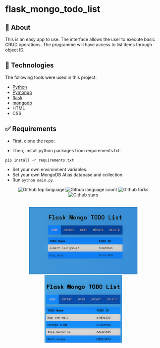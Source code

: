# flask_mongo_todo_list

## :dart: About ##

This is an easy app to use. The interface allows the user to execute basic CRUD operations. The programme will have access to list items through object ID.

## :rocket: Technologies ##

The following tools were used in this project:

- [Python](https://downloads.python.org/)
- [Pymongo](https://pymongo.readthedocs.io/)
- [flask](https://flask.palletsprojects.com/)
- [mongodb](https://www.mongodb.com/)
- HTML
- CSS

## :white_check_mark: Requirements ##

* First, clone the repo:

* Then, install python packages from requirements.txt:
```
pip install -r requirements.txt
```
* Set your own environment variables.
* Set your own MongoDB Atlas database and collection.
* Run `python main.py`.


<div align="center">
  <img alt="Github top language" src="https://img.shields.io/github/languages/top/deepakm12/ToDo-List?color=56BEB8">

  <img alt="Github language count" src="https://img.shields.io/github/languages/count/deepakm12/ToDo-List?color=56BEB8">

  <img alt="Github forks" src="https://img.shields.io/github/forks/deepakm12/ToDo-List?color=56BEB8" />

  <img alt="Github stars" src="https://img.shields.io/github/stars/deepakm12/ToDo-List?color=56BEB8" />
</div>

<br>

<div align="center">
  <p float="center">
  <img src="ss1.png" width="350" height = "auto" float="center"/>
  <img src="ss2.png" width="250" height = "auto" /> 
</p>
</div>
